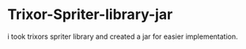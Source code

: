 # Trixor-Spriter-library-jar
i took trixors spriter library and created a jar for easier implementation.
